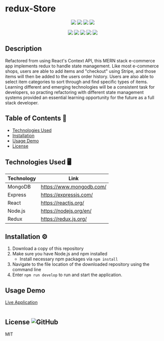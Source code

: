 # redux-Store

<p align="center">
    <img src="https://img.shields.io/github/repo-size/Dkallen117/redux-Store" />
    <img src="https://img.shields.io/github/languages/top/Dkallen117/redux-Store"  />
    <img src="https://img.shields.io/github/issues/Dkallen117/redux-Store" />
    <img src="https://img.shields.io/github/last-commit/Dkallen117/redux-Store" >
</p>
  
<p align="center">
    <img src="https://img.shields.io/badge/MongoDB-darkgreen" />
    <img src="https://img.shields.io/badge/Express-red" />
    <img src="https://img.shields.io/badge/React-blue"  />
    <img src="https://img.shields.io/badge/Node.js-lightgreen" />
  <img src="https://img.shields.io/badge/Redux-purple" />
</p>

## Description 

Refactored from using React's Context API, this MERN stack e-commerce app implements redux to handle state management. Like most e-commerce shops, users are able to add items and "checkout" using Stripe, and those items will then be added to the users order history. Users are also able to select item categories to sort through and find specific types of items. Learning different and emerging technologies will be a consistent task for developers, so practing refactoring with different state management systems provided an essential learning opportunity for the future as a full stack developer.

## Table of Contents 📖

- [Technologies Used](#technologies-used-%EF%B8%8F)
- [Installation](#installation-%EF%B8%8F)
- [Usage Demo](#usage-demo)
- [License](#license-)

## Technologies Used 🖥️

| Technology  | Link                                    |
| ----------- | --------------------------------------- |
| MongoDB     | https://www.mongodb.com/                |
| Express     | https://expressjs.com/                  |
| React       | https://reactjs.org/                    |
| Node.js     | https://nodejs.org/en/                  |
| Redux       | https://redux.js.org/                   |



## Installation ⚙️

1. Download a copy of this repository
2. Make sure you have Node.js and npm installed
    - Install necessary npm packages via `npm install`
3. Navigate to the file location of the downloaded repository using the command line
5. Enter `npm run develop` to run and start the application.



## Usage Demo

[Live Application](https://da-redux-store.herokuapp.com/)

![]()

## License ![GitHub](https://img.shields.io/badge/License%3A-MIT-green.svg)

MIT

